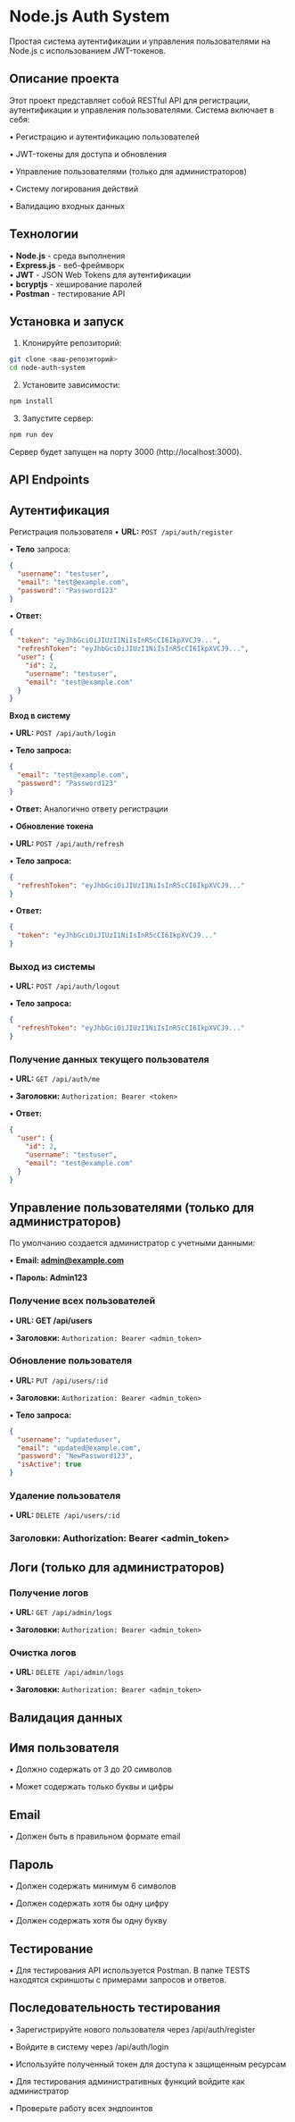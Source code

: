 # Node.js Auth System

Простая система аутентификации и управления пользователями на Node.js с использованием JWT-токенов.

## Описание проекта

Этот проект представляет собой RESTful API для регистрации, аутентификации и управления пользователями. Система включает в себя:

• Регистрацию и аутентификацию пользователей

• JWT-токены для доступа и обновления  

• Управление пользователями (только для администраторов)  

• Систему логирования действий  

• Валидацию входных данных  

## Технологии

• **Node.js** - среда выполнения  
• **Express.js** - веб-фреймворк  
• **JWT** - JSON Web Tokens для аутентификации  
• **bcryptjs** - хеширование паролей  
• **Postman** - тестирование API  

## Установка и запуск

1. Клонируйте репозиторий:

```bash
git clone <ваш-репозиторий>
cd node-auth-system
```
2. Установите зависимости:
```bash
npm install
```
3. Запустите сервер:
```bash
npm run dev
```
Сервер будет запущен на порту 3000 (http://localhost:3000).

## API Endpoints
## Аутентификация
Регистрация пользователя
• **URL:** ```POST /api/auth/register```

• **Тело** запроса:

``` json
{
  "username": "testuser",
  "email": "test@example.com",
  "password": "Password123"
}
```

• **Ответ:**

``` json
{
  "token": "eyJhbGciOiJIUzI1NiIsInR5cCI6IkpXVCJ9...",
  "refreshToken": "eyJhbGciOiJIUzI1NiIsInR5cCI6IkpXVCJ9...",
  "user": {
    "id": 2,
    "username": "testuser",
    "email": "test@example.com"
  }
}
```
**Вход в систему**

• **URL:** ```POST /api/auth/login```

• **Тело запроса:**

``` json
{
  "email": "test@example.com",
  "password": "Password123"
}
```
• **Ответ:** Аналогично ответу регистрации

• **Обновление токена**

• **URL:** ```POST /api/auth/refresh```

• **Тело запроса:**

``` json
{
  "refreshToken": "eyJhbGciOiJIUzI1NiIsInR5cCI6IkpXVCJ9..."
}
```

• **Ответ:**

``` json
{
  "token": "eyJhbGciOiJIUzI1NiIsInR5cCI6IkpXVCJ9..."
}
```

### Выход из системы

• **URL:** ```POST /api/auth/logout```

• **Тело запроса:**

``` json
{
  "refreshToken": "eyJhbGciOiJIUzI1NiIsInR5cCI6IkpXVCJ9..."
}
```

### Получение данных текущего пользователя

• **URL:** ```GET /api/auth/me```

• **Заголовки:** ```Authorization: Bearer <token>```

• **Ответ:**

``` json
{
  "user": {
    "id": 2,
    "username": "testuser",
    "email": "test@example.com"
  }
}
```

## Управление пользователями (только для администраторов)

По умолчанию создается администратор с учетными данными:

• **Email: admin@example.com**

• **Пароль: Admin123**

### Получение всех пользователей

• **URL: GET /api/users**

• **Заголовки:** ```Authorization: Bearer <admin_token>```

### Обновление пользователя

• **URL:** ```PUT /api/users/:id```

• **Заголовки:** ```Authorization: Bearer <admin_token>```

• **Тело запроса:**

``` json
{
  "username": "updateduser",
  "email": "updated@example.com",
  "password": "NewPassword123",
  "isActive": true
}
```

### Удаление пользователя

• **URL:** ```DELETE /api/users/:id```

### Заголовки: Authorization: Bearer <admin_token>

## Логи (только для администраторов)

### Получение логов

• **URL:** ```GET /api/admin/logs```

• **Заголовки:** ```Authorization: Bearer <admin_token>```

### Очистка логов

• **URL:** ```DELETE /api/admin/logs```

• **Заголовки:** ```Authorization: Bearer <admin_token>```

## Валидация данных

## Имя пользователя

• Должно содержать от 3 до 20 символов

• Может содержать только буквы и цифры

## Email

• Должен быть в правильном формате email

## Пароль

• Должен содержать минимум 6 символов

• Должен содержать хотя бы одну цифру

• Должен содержать хотя бы одну букву

## Тестирование

• Для тестирования API используется Postman. В папке TESTS находятся скриншоты с примерами запросов и ответов.  

## Последовательность тестирования

• Зарегистрируйте нового пользователя через /api/auth/register

• Войдите в систему через /api/auth/login

• Используйте полученный токен для доступа к защищенным ресурсам

• Для тестирования административных функций войдите как администратор

• Проверьте работу всех эндпоинтов
